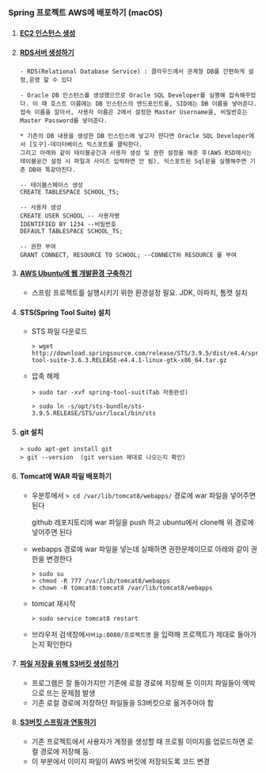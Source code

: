 ### Spring 프로젝트 AWS에 배포하기 (macOS)



1. #### [EC2 인스턴스 생성](https://blog.naver.com/dudu1104/221043424470)

2. #### [RDS서버 생성하기](https://blog.naver.com/dudu1104/221054584842)

   ```
   - RDS(Relational Database Service) : 클라우드에서 관계형 DB를 간편하게 설정,운영 할 수 있다
   
   - Oracle DB 인스턴스를 생성했으므로 Oracle SQL Developer를 실행해 접속해주었다. 이 때 호스트 이름에는 DB 인스턴스의 엔드포인트를, SID에는 DB 이름을 넣어준다. 접속 이름을 알아서, 사용자 이름은 2에서 설정한 Master Username을, 비밀번호는 Master Password를 넣어준다.
   
   * 기존의 DB 내용을 생성한 DB 인스턴스에 넣고자 한다면 Oracle SQL Developer에서 [도구]-데이터베이스 익스포트를 클릭한다.
   그리고 아래와 같이 테이블공간과 사용자 생성 및 권한 설정을 해준 후(AWS RSD에서는 테이블공간 설정 시 파일과 사이즈 입력하면 안 됨), 익스포트된 Sql문을 실행해주면 기존 DB와 똑같아진다.
   ```

   ```
   -- 테이블스페이스 생성
   CREATE TABLESPACE SCHOOL_TS;
   
   -- 사용자 생성
   CREATE USER SCHOOL -- 사용자명
   IDENTIFIED BY 1234 --비밀번호
   DEFAULT TABLESPACE SCHOOL_TS;
   
   -- 권한 부여
   GRANT CONNECT, RESOURCE TO SCHOOL; --CONNECT와 RESOURCE 롤 부여
   ```



3. #### [AWS Ubuntu에 웹 개발환경 구축하기](http://blog.moramcnt.com/?p=1061)

   - 스프링 프로젝트를 실행시키기 위한 환경설정 필요.  JDK, 아파치, 톰캣 설치



4. #### STS(Spring Tool Suite) 설치

   - STS 파일 다운로드

     ```
     > wget http://download.springsource.com/release/STS/3.9.5/dist/e4.4/spring-tool-suite-3.6.3.RELEASE-e4.4.1-linux-gtk-x86_64.tar.gz
     ```

   - 압축 해제

     ```
     > sudo tar -xvf spring-tool-suit(Tab 자동완성)
     ```

     ```
     > sudo ln -s/opt/sts-bundle/sts-3.9.5.RELEASE/STS/usr/local/bin/sts
     ```

     

5. #### git 설치

   ```
   > sudo apt-get install git
   > git --version  (git version 제대로 나오는지 확인)
   ```



6. #### Tomcat에 WAR 파일 배포하기

   - 우분투에서 `> cd /var/lib/tomcat8/webapps/` 경로에 war 파일을 넣어주면 된다

     github 레포지토리에 war 파일을 push 하고 ubuntu에서 clone해 위 경로에 넣어주면 된다

   - webapps 경로에 war 파일을 넣는데 실패하면 권한문제이므로 아래와 같이 권한을 변경한다

     ```
     > sudo su
     > chmod -R 777 /var/lib/tomcat8/webapps
     > chown -R tomcat8:tomcat8 /var/lib/tomcat8/webapps
     ```

   - tomcat 재시작

     ```
     > sudo service tomcat8 restart 
     ```

   - 브라우저 검색창에`서버ip:8080/프로젝트명` 을 입력해 프로젝트가 제대로 돌아가는지 확인한다



7. #### [파일 저장을 위해 S3버킷 생성하기](https://docs.aws.amazon.com/ko_kr/AmazonS3/latest/user-guide/create-bucket.html)

   - 프로그램은 잘 돌아가지만 기존에 로컬 경로에 저장해 둔 이미지 파일들이 엑박으로 뜨는 문제점 발생
   - 기존 로컬 경로에 저장하던 파일들을 S3버킷으로 옮겨주어야 함



8. #### [S3버킷 스프링과 연동하기](https://shj7242.github.io/2017/12/28/Spring34/)

   - 기존 프로젝트에서 사용자가 계정을 생성할 때 프로필 이미지를 업로드하면 로컬 경로에 저장해 둠.
   - 이 부분에서 이미지 파일이 AWS 버킷에 저장되도록 코드 변경

   